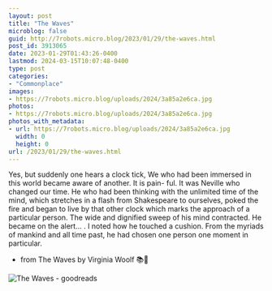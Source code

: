 ```yaml
---
layout: post
title: "The Waves"
microblog: false
guid: http://7robots.micro.blog/2023/01/29/the-waves.html
post_id: 3913065
date: 2023-01-29T01:43:26-0400
lastmod: 2024-03-15T10:07:48-0400
type: post
categories:
- "Commonplace"
images:
- https://7robots.micro.blog/uploads/2024/3a85a2e6ca.jpg
photos:
- https://7robots.micro.blog/uploads/2024/3a85a2e6ca.jpg
photos_with_metadata:
- url: https://7robots.micro.blog/uploads/2024/3a85a2e6ca.jpg
  width: 0
  height: 0
url: /2023/01/29/the-waves.html
---
```

Yes, but suddenly one hears a clock tick, We who had been immersed in this world became aware of another. It is pain- ful. It was Neville who changed our time. He who had been thinking with the unlimited time of the mind, which stretches in a flash from Shakespeare to ourselves, poked the fire and began to live by that other clock which marks the approach of a particular person. The wide and dignified sweep of his mind contracted. He became on the alert… . I noted how he touched a cushion. From the myriads of mankind and all time past, he had chosen one person one moment in particular.

- from The Waves by Virginia Woolf 📚💬

![The Waves - goodreads](https://7robots.micro.blog/uploads/2024/3a85a2e6ca.jpg)
